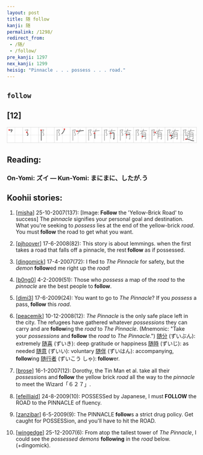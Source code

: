 ```yaml
---
layout: post
title: 随 follow
kanji: 随
permalink: /1298/
redirect_from:
 - /随/
 - /follow/
pre_kanji: 1297
nex_kanji: 1299
heisig: "Pinnacle . . . possess . . . road."
---
```


## `follow`

## [12]

<div class="stroke"><img src="../images/E99A8F.png" /></div>

## Reading:

### On-Yomi: ズイ &mdash; Kun-Yomi: まにまに、したが.う

## Koohii stories:

1) [<a href="http://kanji.koohii.com/profile/misha">misha</a>] 25-10-2007(137): [Image:<strong> Follow</strong> the &#039;Yellow-Brick Road&#039; to success] The <em>pinnacle</em> signifies your personal goal and destination. What you&#039;re seeking to <em>possess</em> lies at the end of the yellow-brick <em>road</em>. You must<strong> follow</strong> the road to get what you want. 

2) [<a href="http://kanji.koohii.com/profile/pjhoover">pjhoover</a>] 17-6-2008(82): This story is about lemmings. when the first takes a road that falls off a pinnacle, the rest<strong> follow</strong> as if possessed. 

3) [<a href="http://kanji.koohii.com/profile/dingomick">dingomick</a>] 17-4-2007(72): I fled to <em>The Pinnacle</em> for safety, but the <em>demon</em><strong> follow</strong>ed me right up the <em>road</em>! 

4) [<a href="http://kanji.koohii.com/profile/b0ng0">b0ng0</a>] 4-2-2009(51): Those who <em>possess</em> a map of the <em>road</em> to the <em>pinnacle</em> are the best people to<strong> follow</strong>. 

5) [<a href="http://kanji.koohii.com/profile/dimi3">dimi3</a>] 17-6-2009(24): You want to go to <em>The Pinnacle</em>? If you <em>possess</em> a pass,<strong> follow</strong> this <em>road</em>. 

6) [<a href="http://kanji.koohii.com/profile/peacemik">peacemik</a>] 10-12-2008(12): <em>The Pinnacle</em> is the only safe place left in the city. The refugees have gathered whatever <em>possessions</em> they can carry and are<strong> follow</strong>ing the <em>road</em> to <em>The Pinnacle</em>. (Mnemonic: &quot;Take your <em>possessions</em> and<strong> follow</strong> the <em>road</em> to <em>The Pinnacle</em>.&quot;)   <a href="http://jisho.org/kanji/details/随分">随分</a>   (ずいぶん): extremely   <a href="http://jisho.org/kanji/details/随喜">随喜</a>   (ずいき): deep gratitude or happiness   <a href="http://jisho.org/kanji/details/随時">随時</a>   (ずいじ): as needed   <a href="http://jisho.org/kanji/details/随意">随意</a>   (ずいい): voluntary   <a href="http://jisho.org/kanji/details/随伴">随伴</a>   (ずいはん): accompanying,<strong> follow</strong>ing   <a href="http://jisho.org/kanji/details/随行者">随行者</a>  (ずいこう しゃ):<strong> follow</strong>er. 

7) [<a href="http://kanji.koohii.com/profile/brose">brose</a>] 16-1-2007(12): Dorothy, the Tin Man et al. take all their <em>possess</em>ions and<strong> follow</strong> the yellow brick <em>road</em> all the way to the <em>pinnacle</em> to meet the Wizard「６２７」. 

8) [<a href="http://kanji.koohii.com/profile/efeilliaid">efeilliaid</a>] 24-8-2009(10): POSSESSed by Japanese, I must<strong> FOLLOW</strong> the ROAD to the PINNACLE of fluency. 

9) [<a href="http://kanji.koohii.com/profile/zanzibar">zanzibar</a>] 6-5-2009(9): The PINNACLE<strong> follow</strong>s a strict drug policy. Get caught for POSSESSion, and you&#039;ll have to hit the ROAD. 

10) [<a href="http://kanji.koohii.com/profile/wingedge">wingedge</a>] 25-12-2007(6): From atop the tallest tower of <em>The Pinnacle</em>, I could see the <em>possessed demons</em> <strong>following</strong> in the <em>road</em> below. (+dingomick). 
